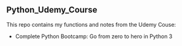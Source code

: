 ## Python_Udemy_Course

This repo contains my functions and notes from the Udemy Couse: 
  - Complete Python Bootcamp: Go from zero to hero in Python 3
